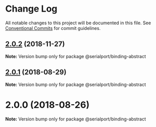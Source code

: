 # Change Log

All notable changes to this project will be documented in this file.
See [Conventional Commits](https://conventionalcommits.org) for commit guidelines.

## [2.0.2](https://github.com/node-serialport/node-serialport/compare/@serialport/binding-abstract@2.0.1...@serialport/binding-abstract@2.0.2) (2018-11-27)

**Note:** Version bump only for package @serialport/binding-abstract





<a name="2.0.1"></a>
## [2.0.1](https://github.com/node-serialport/node-serialport/compare/@serialport/binding-abstract@2.0.0...@serialport/binding-abstract@2.0.1) (2018-08-29)

**Note:** Version bump only for package @serialport/binding-abstract





<a name="2.0.0"></a>
# 2.0.0 (2018-08-26)

**Note:** Version bump only for package @serialport/binding-abstract
